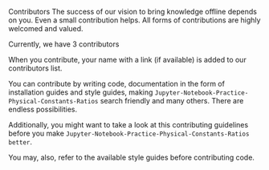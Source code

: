 Contributors
The success of our vision to bring knowledge offline depends on you. Even a small contribution helps. All forms of contributions are highly welcomed and valued.

Currently, we have 3 contributors

When you contribute, your name with a link (if available) is added to our contributors list.

You can contribute by writing code, documentation in the form of installation guides and style guides, making ```Jupyter-Notebook-Practice-Physical-Constants-Ratios``` search friendly and many others. There are endless possibilities.

Additionally, you might want to take a look at this contributing guidelines before you make ```Jupyter-Notebook-Practice-Physical-Constants-Ratios better```.

You may, also, refer to the available style guides before contributing code.
